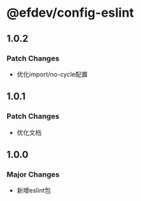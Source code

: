 # @efdev/config-eslint

## 1.0.2

### Patch Changes

- 优化import/no-cycle配置

## 1.0.1

### Patch Changes

- 优化文档

## 1.0.0

### Major Changes

- 新增eslint包
